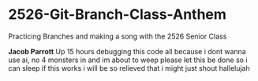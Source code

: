 # 2526-Git-Branch-Class-Anthem
Practicing Branches and making a song with the 2526 Senior Class




**Jacob Parrott**
 Up 15 hours debugging this code
 all because i dont wanna use ai, no
 4 monsters in and im about to weep
 please let this be done so i can sleep
 if this works i will be so relieved
 that i might just shout hallelujah
